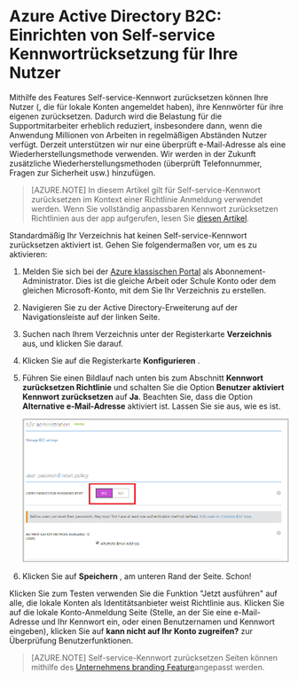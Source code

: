 <properties
    pageTitle="Azure Active Directory B2C: Self-service-Kennwort zurücksetzen | Microsoft Azure"
    description="Ein Thema darstellen, wie die Self-service Kennwortrücksetzung für Ihre Nutzer in Azure Active Directory B2C einrichten"
    services="active-directory-b2c"
    documentationCenter=""
    authors="swkrish"
    manager="mbaldwin"
    editor="curtand"/>

<tags
    ms.service="active-directory-b2c"
    ms.workload="identity"
    ms.tgt_pltfrm="na"
    ms.devlang="na"
    ms.topic="article"
    ms.date="07/24/2016"
    ms.author="swkrish"/>


# <a name="azure-active-directory-b2c-set-up-self-service-password-reset-for-your-consumers"></a>Azure Active Directory B2C: Einrichten von Self-service Kennwortrücksetzung für Ihre Nutzer

Mithilfe des Features Self-service-Kennwort zurücksetzen können Ihre Nutzer (, die für lokale Konten angemeldet haben), ihre Kennwörter für ihre eigenen zurücksetzen. Dadurch wird die Belastung für die Supportmitarbeiter erheblich reduziert, insbesondere dann, wenn die Anwendung Millionen von Arbeiten in regelmäßigen Abständen Nutzer verfügt. Derzeit unterstützen wir nur eine überprüft e-Mail-Adresse als eine Wiederherstellungsmethode verwenden. Wir werden in der Zukunft zusätzliche Wiederherstellungsmethoden (überprüft Telefonnummer, Fragen zur Sicherheit usw.) hinzufügen.

> [AZURE.NOTE]
In diesem Artikel gilt für Self-service-Kennwort zurücksetzen im Kontext einer Richtlinie Anmeldung verwendet werden. Wenn Sie vollständig anpassbaren Kennwort zurücksetzen Richtlinien aus der app aufgerufen, lesen Sie [diesen Artikel](./active-directory-b2c-reference-policies.md#create-a-password-reset-policy).

Standardmäßig Ihr Verzeichnis hat keinen Self-service-Kennwort zurücksetzen aktiviert ist. Gehen Sie folgendermaßen vor, um es zu aktivieren:

1. Melden Sie sich bei der [Azure klassischen Portal](https://manage.windowsazure.com/) als Abonnement-Administrator. Dies ist die gleiche Arbeit oder Schule Konto oder dem gleichen Microsoft-Konto, mit dem Sie Ihr Verzeichnis zu erstellen.
2. Navigieren Sie zu der Active Directory-Erweiterung auf der Navigationsleiste auf der linken Seite.
3. Suchen nach Ihrem Verzeichnis unter der Registerkarte **Verzeichnis** aus, und klicken Sie darauf.
4. Klicken Sie auf die Registerkarte **Konfigurieren** .
5. Führen Sie einen Bildlauf nach unten bis zum Abschnitt **Kennwort zurücksetzen Richtlinie** und schalten Sie die Option **Benutzer aktiviert Kennwort zurücksetzen** auf **Ja**. Beachten Sie, dass die Option **Alternative e-Mail-Adresse** aktiviert ist. Lassen Sie sie aus, wie es ist.

    ![Self-service-Kennwort zurücksetzen](./media/active-directory-b2c-reference-sspr/sspr.png)

6. Klicken Sie auf **Speichern** , am unteren Rand der Seite. Schon!

Klicken Sie zum Testen verwenden Sie die Funktion "Jetzt ausführen" auf alle, die lokale Konten als Identitätsanbieter weist Richtlinie aus. Klicken Sie auf die lokale Konto-Anmeldung Seite (Stelle, an der Sie eine e-Mail-Adresse und Ihr Kennwort ein, oder einen Benutzernamen und Kennwort eingeben), klicken Sie auf **kann nicht auf Ihr Konto zugreifen?** zur Überprüfung Benutzerfunktionen.

> [AZURE.NOTE]
Self-service-Kennwort zurücksetzen Seiten können mithilfe des [Unternehmens branding Feature](../active-directory/active-directory-add-company-branding.md)angepasst werden.
